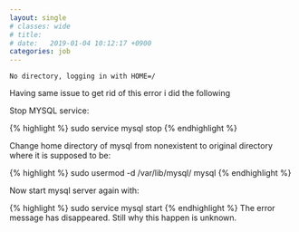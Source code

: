 ```yaml
---
layout: single
# classes: wide
# title:
# date:   2019-01-04 10:12:17 +0900
categories: job
---
```


`No directory, logging in with HOME=/`

Having same issue to get rid of this error i did the following

Stop MYSQL service:

{% highlight %}
sudo service mysql stop
{% endhighlight %}

Change home directory of mysql from nonexistent to original directory where it is supposed to be:

{% highlight %}
sudo usermod -d /var/lib/mysql/ mysql
{% endhighlight %}

Now start mysql server again with:

{% highlight %}
sudo service mysql start
{% endhighlight %}
The error message has disappeared. Still why this happen is unknown.

